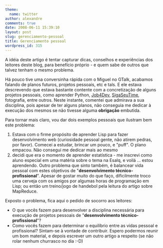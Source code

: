 ```yaml
---
theme:
  name: twitter
author: alexandre
comments: true
date: 2008-06-11 15:39:10
layout: post
slug: gerenciamento-pessoal
title: Gerenciamento pessoal
wordpress_id: 315
---
```


A idéia deste artigo é tentar capturar dicas, conselhos e experiências dos leitores deste blog, para benefício próprio - e quem sabe de outros que talvez tenham o mesmo problema.  
  
Há pouco tive uma conversinha rápida com o Miguel no GTalk, acabamos falando de planos futuros, projetos pessoais, etc e tals. E ele estava descrevendo que estava bastante contente com a concretização de alguns projetos pessoais, como aprender Python, [Job4Dev](http://job4dev.com), [SigaSeuTime](http://www.sigaseutime.com.br/), fotografia, entre outros. Neste instante, comentei que admirava a sua disciplina, pois apesar de ter alguns planos, não conseguia me dedicar à execução dos mesmos se não tivesse alguma **obrigação** embutida.  
  
Para tornar mais claro, vou dar dois exemplos pessoais que ilustram bem este problema:  


  1. Estava com o firme propósito de aprender Lisp para fazer desenvolvimento web (curiosidade pessoal gente, não atirem pedras, por favor). Comecei a estudar, brincar um pouco, e "puff". O plano empacou. Não consegui me dedicar mais ao mesmo
  2. decidi que era o momento de aprender estatística - me inscrevi como aluno especial em uma matéria sobre o tema na Esalq, e voilá ... estou aprendendo.
Outro problema que sinto também, é balancear vida pessoal com estes objetivos de "**desenvolvimento técnico-profissional**". Apesar de gostar muito do que faço, dificilmente troco uma cerveja com os amigos por algumas horas de programação em Lisp; ou então um treino/jogo de handebol pela leitura do artigo sobre MapReduce.  
  
Exposto o problema, fica aqui o pedido de socorro aos leitores:  


  * O que vocês fazem para desenvolver a disciplina necessária para execução de projetos pessoais de "**desenvolvimento técnico-profissional**"?
  * Como vocês fazem para determinar o equilíbrio entre as vidas pessoal e profissional?
Sintam-se à vontade de contribuir. Espero podermos reunir um bom material, e depois escrever um outro artigo a respeito (se não rolar nenhum churrasco no dia :-D)
